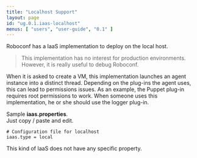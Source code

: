 ```yaml
---
title: "Localhost Support"
layout: page
id: "ug.0.1.iaas-localhost"
menus: [ "users", "user-guide", "0.1" ]
---
```


Roboconf has a IaaS implementation to deploy on the local host.    

> This implementation has no interest for production environments.  
> However, it is really useful to debug Roboconf.

When it is asked to create a VM, this implementation launches an agent instance into
a distinct thread. Depending on the plug-ins the agent uses, this can lead to permissions issues.
As an example, the Puppet plug-in requires root permissions to work. When someone uses this
implementation, he or she should use the logger plug-in.  

Sample **iaas.properties**.  
Just copy / paste and edit.

``` properties
# Configuration file for localhost
iaas.type = local 
```

This kind of IaaS does not have any specific property.
